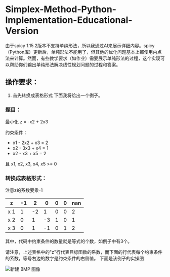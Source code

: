 # Simplex-Method-Python-Implementation-Educational-Version

由于spicy 1.15.2版本不支持单纯形法，所以我通过AI来展示详细内容。spicy（Python库）更新后，单纯形法不能用了，但其他的优化问题基本上都使用内点法来计算。然而，有些教学要求（如作业）需要展示单纯形法的过程，这个实现可以帮助你们输出单纯形法解决线性规划问题的过程和答案。

## 操作要求：

1. 首先转换成表格形式
   下面我将给出一个例子。

### 题目：

最小化 z = -x2 + 2x3

约束条件：
- x1 - 2x2 + x3 = 2
- x2 - 3x3 + x4 = 1
- x2 - x3 + x5 = 2

且 x1, x2, x3, x4, x5 >= 0

### 转换成表格形式：
注意z的系数要乘-1

| z    | -1 | 2 | 0 | 0 | 0 |  nan |
|------|----|---|---|---|---|---|
| x 1   | 1  | -2| 1 | 0 | 0 |  2 |
| x 2   | 0  | 1 | -3| 1 | 0 |  1 |
| x 3   | 0  | 1 | -1| 0 | 1 |  2 |

其中，代码中约束条件的数量就是等式的个数，如例子中有3个。

请注意，上述表格中的"z"行代表目标函数的系数，而下面的行代表每个约束条件的系数，等号右边的数字是约束条件的右侧值。
下面是该例子的实操图

![新建 BMP 图像](https://github.com/user-attachments/assets/3a32e23c-b6e3-4694-b0e5-54a1bacf69d7)


